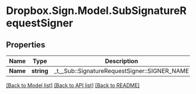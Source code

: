 # Dropbox.Sign.Model.SubSignatureRequestSigner

## Properties

Name | Type | Description | Notes
------------ | ------------- | ------------- | -------------
**Name** | **string** |  _t__Sub::SignatureRequestSigner::SIGNER_NAME  | **EmailAddress** | **string** |  _t__Sub::SignatureRequestSigner::SIGNER_EMAIL_ADDRESS  | **Order** | **int?** |  _t__Sub::SignatureRequestSigner::SIGNER_ORDER  | [optional] **Pin** | **string** |  _t__Sub::SignatureRequestSigner::SIGNER_PIN  | [optional] **SmsPhoneNumber** | **string** |  _t__Sub::SignatureRequestSigner::SIGNER_SMS_PHONE_NUMBER  | [optional] **SmsPhoneNumberType** | **string** |  _t__Sub::SignatureRequestSigner::SIGNER_SMS_PHONE_NUMBER_TYPE  | [optional] 

[[Back to Model list]](../README.md#documentation-for-models) [[Back to API list]](../README.md#documentation-for-api-endpoints) [[Back to README]](../README.md)

